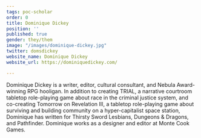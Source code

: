```yaml
---
tags: poc-scholar
order: 0
title: Dominique Dickey
position: ''
published: true
gender: they/them
image: "/images/dominique-dickey.jpg"
twitter: domsdickey
website_name: Dominique Dickey
website_url: https://dominiquedickey.com/

---
```

Dominique Dickey is a writer, editor, cultural consultant, and Nebula Award-winning RPG hooligan. In addition to creating TRIAL, a narrative courtroom tabletop role-playing game about race in the criminal justice system, and co-creating Tomorrow on Revelation III, a tabletop role-playing game about surviving and building community on a hyper-capitalist space station, Dominique has written for Thirsty Sword Lesbians, Dungeons & Dragons, and Pathfinder. Dominique works as a designer and editor at Monte Cook Games.
